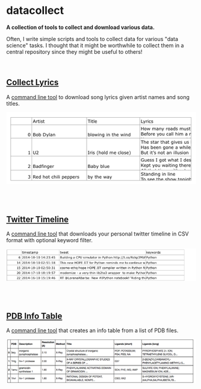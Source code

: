 # datacollect


**A collection of tools to collect and download various data.**

Often, I write simple scripts and tools to collect data for various "data science" tasks. I thought that it might be worthwhile to collect them in a central repository since they might be useful to others!

<br>


## [Collect Lyrics](./collect_lyrics)

A [command line tool](./collect_lyrics) to download song lyrics given artist names and song titles. 

![](./collect_lyrics/images/example_out.png)

<br>
<br>

## [Twitter Timeline](./twitter_timeline)

A [command line tool](./twitter_timeline) that downloads your personal twitter timeline in CSV format with optional keyword filter.

![](./twitter_timeline/images/python_tweets.png)

<br>
<br>

## [PDB Info Table](./pdb_infotable)

A [command line tool](./pdb_infotable) that creates an info table from a list of PDB files.

![](./pdb_infotable/images/example.png)